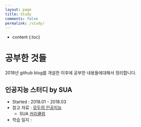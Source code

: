 ```yaml
---
layout: page
title: Study
comments: false
permalink: /study/
---
```


* content
{:toc}

# 공부한 것들
2018년 github blog를 개설한 이후에 공부한 내용들에대해서 정리합니다.

## 인공지능 스터디 by SUA
* Started : 2018.01 - 2018.03
* 참고 자료 : [모두의 인공지능](https://hunkim.github.io/ml/)
  * SUA [커리큘럼](https://docs.google.com/forms/d/e/1FAIpQLSdjeWppSVFlkz_L8m35t_JLpmhOWNZVtyuo6WK5OwDVh0wM9g/viewform)
* 학습 일지 :

